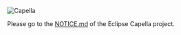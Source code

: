 ![Capella](https://raw.githubusercontent.com/wiki/eclipse/capella/images/logo_capella_200.png)

Please go to the [NOTICE.md](https://github.com/eclipse-capella/capella/NOTICE.md) of the Eclipse Capella project.
